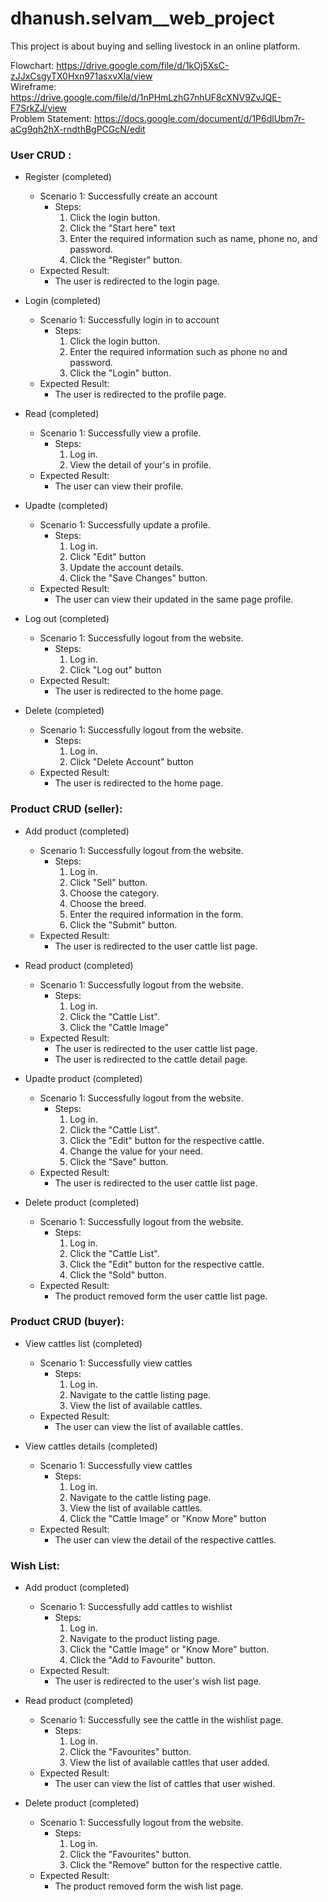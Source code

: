 # dhanush.selvam__web_project

This project is about buying and selling livestock in an online platform.

Flowchart: https://drive.google.com/file/d/1kOj5XsC-zJJxCsgyTX0Hxn971asxvXla/view   
Wireframe: https://drive.google.com/file/d/1nPHmLzhG7nhUF8cXNV9ZvJQE-F7SrkZJ/view   
Problem Statement: https://docs.google.com/document/d/1P6dlUbm7r-aCg9qh2hX-rndthBgPCGcN/edit   

### User CRUD :
* Register (completed)
    * Scenario 1: Successfully create an account
      * Steps:
        1. Click the login button.
        2. Click the "Start here" text
        3. Enter the required information such as name, phone no, and password.
        4. Click the "Register" button.
    * Expected Result:
        * The user is redirected to the login page.

* Login (completed)
    * Scenario 1: Successfully login in to account
      * Steps:
        1. Click the login button.
        2. Enter the required information such as phone no and password.
        3. Click the "Login" button.
    * Expected Result:
        * The user is redirected to the profile page.

* Read (completed)
    * Scenario 1: Successfully view a profile.
      * Steps:
        1. Log in.
        2. View the detail of your's in profile.
    * Expected Result:
        * The user can view their profile.

* Upadte (completed)
    * Scenario 1: Successfully update a profile.
      * Steps:
        1. Log in.
        2. Click "Edit" button
        3. Update the account details.
        4. Click the "Save Changes" button.
    * Expected Result:
        * The user can view their updated in the same page profile.

* Log out (completed)
    * Scenario 1: Successfully logout from the website.
      * Steps:
        1. Log in.
        2. Click "Log out" button
    * Expected Result:
        * The user is redirected to the home page.

* Delete (completed)
    * Scenario 1: Successfully logout from the website.
      * Steps:
        1. Log in.
        2. Click "Delete Account" button
    * Expected Result:
        * The user is redirected to the home page.

### Product CRUD (seller):
* Add product (completed)
    * Scenario 1: Successfully logout from the website.
      * Steps:
        1. Log in.
        2. Click "Sell" button.
        3. Choose the category.
        4. Choose the breed.
        5. Enter the required information in the form.
        6. Click the "Submit" button.
    * Expected Result:
        * The user is redirected to the user cattle list page.
        
* Read product (completed)
    * Scenario 1: Successfully logout from the website.
      * Steps:
        1. Log in.
        2. Click the "Cattle List".
        3. Click the "Cattle Image"
    * Expected Result:
        * The user is redirected to the user cattle list page.
        * The user is redirected to the cattle detail page.

* Upadte product (completed)
    * Scenario 1: Successfully logout from the website.
      * Steps:
        1. Log in.
        2. Click the "Cattle List".
        3. Click the "Edit" button for the respective cattle.
        4. Change the value for your need.
        5. Click the "Save" button.
    * Expected Result:
        * The user is redirected to the user cattle list page.

* Delete product (completed)
    * Scenario 1: Successfully logout from the website.
      * Steps:
        1. Log in.
        2. Click the "Cattle List".
        3. Click the "Edit" button for the respective cattle.
        4. Click the "Sold" button.
    * Expected Result:
        * The product removed form the user cattle list page.

### Product CRUD (buyer):
* View cattles list (completed)
    * Scenario 1: Successfully view cattles
      * Steps:
        1. Log in.
        2. Navigate to the cattle listing page.
        3. View the list of available cattles.
    * Expected Result:
        * The user can view the list of available cattles.

* View cattles details (completed)
    * Scenario 1: Successfully view cattles
      * Steps:
        1. Log in.
        2. Navigate to the cattle listing page.
        3. View the list of available cattles.
        4. Click the "Cattle Image" or "Know More" button
    * Expected Result:
        * The user can view the detail of the respective cattles.

### Wish List:
* Add product (completed)
    * Scenario 1: Successfully add cattles to wishlist
      * Steps:
        1. Log in.
        2. Navigate to the product listing page.
        3. Click the "Cattle Image" or "Know More" button.
        4. Click the "Add to Favourite" button.
    * Expected Result:
        * The user is redirected to the user's wish list page.

* Read product (completed)
    * Scenario 1: Successfully see the cattle in the wishlist page.
      * Steps:
        1. Log in.
        2. Click the "Favourites" button.
        3. View the list of available cattles that user added.
    * Expected Result:
        * The user can view the list of cattles that user wished.

* Delete product (completed)
    * Scenario 1: Successfully logout from the website.
      * Steps:
        1. Log in.
        2. Click the "Favourites" button.
        3. Click the "Remove" button for the respective cattle.
    * Expected Result:
        * The product removed form the wish list page.